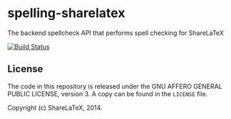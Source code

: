spelling-sharelatex
===================

The backend spellcheck API that performs spell checking for ShareLaTeX


[![Build Status](https://travis-ci.org/sharelatex/spelling-sharelatex.png?branch=master)](https://travis-ci.org/sharelatex/spelling-sharelatex)

License
-------

The code in this repository is released under the GNU AFFERO GENERAL PUBLIC LICENSE, version 3. A copy can be found in the `LICENSE` file.

Copyright (c) ShareLaTeX, 2014.
